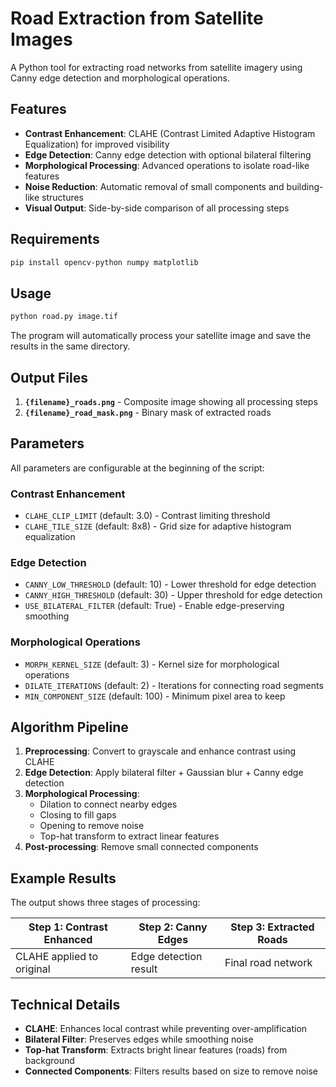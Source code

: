 # Road Extraction from Satellite Images

A Python tool for extracting road networks from satellite imagery using Canny edge detection and morphological operations.

## Features

- **Contrast Enhancement**: CLAHE (Contrast Limited Adaptive Histogram Equalization) for improved visibility
- **Edge Detection**: Canny edge detection with optional bilateral filtering
- **Morphological Processing**: Advanced operations to isolate road-like features
- **Noise Reduction**: Automatic removal of small components and building-like structures
- **Visual Output**: Side-by-side comparison of all processing steps

## Requirements

```bash
pip install opencv-python numpy matplotlib
```

## Usage

```bash
python road.py image.tif
```

The program will automatically process your satellite image and save the results in the same directory.

## Output Files

1. **`{filename}_roads.png`** - Composite image showing all processing steps
2. **`{filename}_road_mask.png`** - Binary mask of extracted roads

## Parameters

All parameters are configurable at the beginning of the script:

### Contrast Enhancement
- `CLAHE_CLIP_LIMIT` (default: 3.0) - Contrast limiting threshold
- `CLAHE_TILE_SIZE` (default: 8x8) - Grid size for adaptive histogram equalization

### Edge Detection
- `CANNY_LOW_THRESHOLD` (default: 10) - Lower threshold for edge detection
- `CANNY_HIGH_THRESHOLD` (default: 30) - Upper threshold for edge detection
- `USE_BILATERAL_FILTER` (default: True) - Enable edge-preserving smoothing

### Morphological Operations
- `MORPH_KERNEL_SIZE` (default: 3) - Kernel size for morphological operations
- `DILATE_ITERATIONS` (default: 2) - Iterations for connecting road segments
- `MIN_COMPONENT_SIZE` (default: 100) - Minimum pixel area to keep

## Algorithm Pipeline

1. **Preprocessing**: Convert to grayscale and enhance contrast using CLAHE
2. **Edge Detection**: Apply bilateral filter + Gaussian blur + Canny edge detection
3. **Morphological Processing**:
   - Dilation to connect nearby edges
   - Closing to fill gaps
   - Opening to remove noise
   - Top-hat transform to extract linear features
4. **Post-processing**: Remove small connected components

## Example Results

The output shows three stages of processing:

| Step 1: Contrast Enhanced | Step 2: Canny Edges | Step 3: Extracted Roads |
|--------------------------|--------------------|-----------------------|
| CLAHE applied to original | Edge detection result | Final road network |

## Technical Details

- **CLAHE**: Enhances local contrast while preventing over-amplification
- **Bilateral Filter**: Preserves edges while smoothing noise
- **Top-hat Transform**: Extracts bright linear features (roads) from background
- **Connected Components**: Filters results based on size to remove noise


